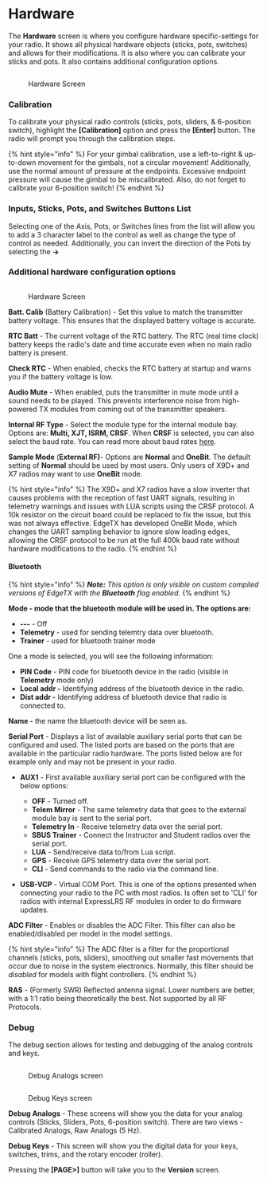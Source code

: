 # Hardware

The **Hardware** screen is where you configure hardware specific-settings for your radio. It shows all physical hardware objects (sticks, pots, switches) and allows for their modifications. It is also where you can calibrate your sticks and pots. It also contains additional configuration options.

<figure><img src="/.gitbook/assets/bwhardware1.png" alt=""><figcaption><p>Hardware Screen</p></figcaption></figure>

### **Calibration**

To calibrate your physical radio controls (sticks, pots, sliders, & 6-position switch), highlight the **\[Calibration]** option and press the **\[Enter]** button. The radio will prompt you through the calibration steps.&#x20;

{% hint style="info" %}
For your gimbal calibration, use a left-to-right & up-to-down movement for the gimbals, not a circular movement! Additionally, use the normal amount of pressure at the endpoints. Excessive endpoint pressure will cause the gimbal to be miscalibrated. Also, do not forget to calibrate your 6-position switch!
{% endhint %}

### Inputs, Sticks, Pots, and Switches Buttons List

Selecting one of the Axis, Pots, or Switches lines from the list will allow you to add a 3 character label to the control as well as change the type of control as needed. Additionally, you can invert the direction of the Pots by selecting the **->**

### Additional hardware configuration options

<figure><img src="/.gitbook/assets/bwhardware2.png" alt=""><figcaption><p>Hardware Screen</p></figcaption></figure>

**Batt. Calib** (Battery Calibration) - Set this value to match the transmitter battery voltage. This ensures that the displayed battery voltage is accurate.

**RTC Batt** - The current voltage of the RTC battery. The RTC (real time clock) battery keeps the radio's date and time accurate even when no main radio battery is present.

**Check RTC** - When enabled, checks the RTC battery at startup and warns you if the battery voltage is low.

**Audio Mute** - When enabled, puts the transmitter in mute mode until a sound needs to be played. This prevents interference noise from high-powered TX modules from coming out of the transmitter speakers.&#x20;

**Internal RF Type** - Select the module type for the internal module bay. Options are: **Multi, XJT, ISRM, CRSF**.  When **CRSF** is selected, you can also select the baud rate. You can read more about baud rates [here](https://www.expresslrs.org/2.0/quick-start/transmitters/tx-prep/).

**Sample Mode** (**External RF)**- Options are **Normal** and **OneBit**. The default setting of **Normal** should be used by most users. Only users of  X9D+ and X7 radios may want to use **OneBit** mode.

{% hint style="info" %}
The X9D+ and X7 radios have a slow inverter that causes problems with the reception of fast UART signals, resulting in telemetry warnings and issues with LUA scripts using the CRSF protocol. A 10k resistor on the circuit board could be replaced to fix the issue, but this was not always effective. EdgeTX has developed OneBit Mode, which changes the UART sampling behavior to ignore slow leading edges, allowing the CRSF protocol to be run at the full 400k baud rate without hardware modifications to the radio.
{% endhint %}

#### **Bluetooth**

{% hint style="info" %}
_**Note:** This option is only visible on custom compiled versions of EdgeTX with the **Bluetooth** flag enabled._
{% endhint %}

**Mode - mode that the bluetooth module will be used in. The options are:**

* **---** - Off
* **Telemetry** - used for sending telemtry data over bluetooth.
* **Trainer** - used for bluetooth trainer mode

One a mode is selected, you will see the following information:

* **PIN Code** - PIN code for bluetooth device in the radio (visible in **Telemetry** mode only)
* **Local addr -** Identifying address of the bluetooth device in the radio.
* **Dist addr -** Identifying address of bluetooth device that radio is connected to.

**Name -** the name the bluetooth device will be seen as.

**Serial Port** - Displays a list of available auxiliary serial ports that can be configured and used. The listed ports are based on the ports that are available in the particular radio hardware. The ports listed below are for example only and may not be present in your radio.

*   **AUX1** - First available auxiliary serial port can be configured with the below options:

    * **OFF** - Turned off.
    * **Telem Mirror** - The same telemetry data that goes to the external module bay is sent to the serial port.&#x20;
    * **Telemetry In** - Receive telemetry data over the serial port.
    * **SBUS Trainer** - Connect the Instructor and Student radios over the serial port.
    * **LUA** - Send/receive data to/from Lua script.
    * **GPS** - Receive GPS telemetry data over the serial port.
    * **CLI** - Send commands to the radio via the command line.&#x20;


* **USB-VCP** - Virtual COM Port. This is one of the options presented when connecting your radio to the PC with most radios. Is often set to 'CLI' for radios with internal ExpressLRS RF modules in order to do firmware updates.

**ADC Filter** - Enables or disables the ADC Filter. This filter can also be enabled/disabled per model in the model settings.

{% hint style="info" %}
The ADC filter is a filter for the proportional channels (sticks, pots, sliders), smoothing out smaller fast movements that occur due to noise in the system electronics. Normally, this filter should be _disabled_ for models with flight controllers.&#x20;
{% endhint %}

**RAS** - (Formerly SWR) Reflected antenna signal. Lower numbers are better, with a 1:1 ratio being theoretically the best. Not supported by all RF Protocols.

### Debug

The debug section allows for testing and debugging of the analog controls and keys.

<div>

<figure><img src="/.gitbook/assets/bwhardware3.png" alt=""><figcaption><p>Debug Analogs screen</p></figcaption></figure>

 

<figure><img src="/.gitbook/assets/bwhardware4.png" alt=""><figcaption><p>Debug Keys screen</p></figcaption></figure>

</div>

**Debug Analogs**  - These screens will show you the data for your analog controls (Sticks, Sliders, Pots, 6-position switch). There are two views - Calibrated Analogs, Raw Analogs (5 Hz).

**Debug Keys** - This screen will show you the digital data for your keys, switches, trims, and the rotary encoder (roller).

Pressing the **\[PAGE>]** button will take you to the **Version** screen.
